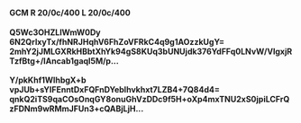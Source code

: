 #### GCM R 20/0c/400 L 20/0c/400
**Q5Wc3OHZLIWmW0Dy**<br/>**6N2QrIxyTx/fhNRJHqhV6FhZoVFRkC4q9g1AOzzkUgY=**<br/>**2mhY2jJMLGXRkHBbtXhYk94gS8KUq3bUNUjdk376YdFFq0LNvW/VlgxjRTzfBtg+/IAncab1gaql5M/p...**<br/><br/>
**Y/pkKhf1WIhbgX+b**<br/>**vpJUb+sYIFEnntDxFQFnDYeblhvkhxt7LZB4+7Q84d4=**<br/>**qnkQ2iTS9qaCOsOnqGY8onuGhVzDDc9f5H+oXp4mxTNU2xS0jpiLCFrQzFDNm9wRMmJFUn3+cQABjLjH...**